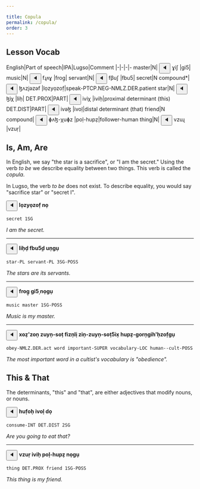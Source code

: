 ```yaml
---

title: Copula
permalink: /copula/
order: 3
---
```


## Lesson Vocab

English|Part of speech|IPA|Lugso|Comment
|-|-|-|-
master|N|<span class='spoken '> <button class='speak' type='button' data-ipa='ɣiʃ'>🔈</button> <span class='ipa'>ɣiʃ</span> </span>|gi5̣|
music|N|<span class='spoken '> <button class='speak' type='button' data-ipa='fɻʌɣ'>🔈</button> <span class='ipa'>fɻʌɣ</span> </span>|frog̣|
servant|N|<span class='spoken '> <button class='speak' type='button' data-ipa='fβuʃ'>🔈</button> <span class='ipa'>fβuʃ</span> </span>|fbu5̣|
secret|N compound*|<span class='spoken '> <button class='speak' type='button' data-ipa='ɮʌzjəzəf'>🔈</button> <span class='ipa'>ɮʌzjəzəf</span> </span>|lọzyọzof̣|speak-PTCP.NEG-NMLZ.DER.patient
star|N|<span class='spoken '> <button class='speak' type='button' data-ipa='ɮiχ'>🔈</button> <span class='ipa'>ɮiχ</span> </span>|liḥ|
DET.PROX|PART|<span class='spoken '> <button class='speak' type='button' data-ipa='iviχ'>🔈</button> <span class='ipa'>iviχ</span> </span>|iviḥ|proximal determinant (this)
DET.DIST|PART|<span class='spoken '> <button class='speak' type='button' data-ipa='ivəɮ'>🔈</button> <span class='ipa'>ivəɮ</span> </span>|ivoḷ|distal determinant (that)
friend|N compound|<span class='spoken '> <button class='speak' type='button' data-ipa='ɸʌɮ-χuɸz'>🔈</button> <span class='ipa'>ɸʌɮ-χuɸz</span> </span>|poḷ-hupẓ|follower-human
thing|N|<span class='spoken '> <button class='speak' type='button' data-ipa='vzuɻ'>🔈</button> <span class='ipa'>vzuɻ</span> </span>|vzuṛ|

## Is, Am, Are

In English, we say "the star is a sacrifice", or "I am the secret." Using the verb _to be_ we describe equality between two things. This verb is called the _copula_.

In Lugso, the verb _to be_ does not exist. To describe equality, you would say "sacrifice star" or "secret I".

<span class='spoken btnOnly'> <button class='speak' type='button' data-ipa='ɮʌzjəzəf nʌ'>🔈</button>  </span> <strong>lọzyọzof̣ nọ</strong>

`secret 1SG`

_I am the secret._

---

<span class='spoken btnOnly'> <button class='speak' type='button' data-ipa='ɮiχð fβuʃð unɣu'>🔈</button>  </span> <strong>liḥḍ fbu5̣ḍ uṇgụ</strong>

`star-PL servant-PL 3SG-POSS`

_The stars are its servants._

---

<span class='spoken btnOnly'> <button class='speak' type='button' data-ipa='fɻʌɣ ɣiʃ nʌɣu'>🔈</button>  </span> <strong>frog̣ gi5̣ nọgụ</strong>

`music master 1SG-POSS`

_Music is my master._

---

<span class='spoken btnOnly'> <button class='speak' type='button' data-ipa='xʌzʔzən zujn-səθ fiznɮi zin-zujn-səθʃix χuɸz-ɣəɻnɣiχʔχzəfɣu'>🔈</button>  </span> <strong>xoẓ'zoṇ zuyṇ-soṭ fizṇlị ziṇ-zuyṇ-soṭ5ix̣ hupẓ-gorṇgih'ḥzof̣gụ</strong>

`obey-NMLZ.DER.act word important-SUPER vocabulary-LOC human--cult-POSS`

_The most important word in a cultist's vocabulary is "obedience"._

## This & That

The determinants, "this" and "that", are either adjectives that modify nouns, or nouns.

<span class='spoken btnOnly'> <button class='speak' type='button' data-ipa='χufəχ ivəɮ ðʌ'>🔈</button>  </span> <strong>huf̣oḥ ivoḷ dọ</strong>

`consume-INT DET.DIST 2SG`

_Are you going to eat that?_

---

<span class='spoken btnOnly'> <button class='speak' type='button' data-ipa='vzuɻ iviχ ɸʌɮ-χuɸz nʌɣu'>🔈</button>  </span> <strong>vzuṛ iviḥ poḷ-hupẓ nọgụ</strong>

`thing DET.PROX friend 1SG-POSS`

_This thing is my friend._